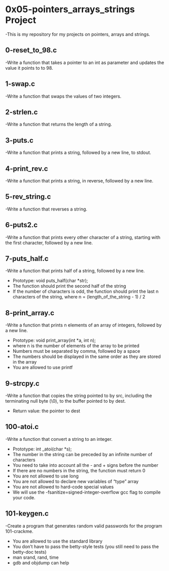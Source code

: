 # 0x05-pointers_arrays_strings Project

-This is my repository for my projects on pointers, arrays and strings.

## 0-reset_to_98.c
-Write a function that takes a pointer to an int as parameter and updates the value it points to to 98.
## 1-swap.c
-Write a function that swaps the values of two integers.
## 2-strlen.c
-Write a function that returns the length of a string.
## 3-puts.c
-Write a function that prints a string, followed by a new line, to stdout.
## 4-print_rev.c
-Write a function that prints a string, in reverse, followed by a new line.
## 5-rev_string.c
-Write a function that reverses a string.
## 6-puts2.c
-Write a function that prints every other character of a string, starting with the first character, followed by a new line.
## 7-puts_half.c
-Write a function that prints half of a string, followed by a new line.

* Prototype: void puts_half(char *str);
* The function should print the second half of the string
* If the number of characters is odd, the function should print the last n characters of the string, where n = (length_of_the_string - 1) / 2
## 8-print_array.c
-Write a function that prints n elements of an array of integers, followed by a new line.

* Prototype: void print_array(int *a, int n);
* where n is the number of elements of the array to be printed
* Numbers must be separated by comma, followed by a space
* The numbers should be displayed in the same order as they are stored in the array
* You are allowed to use printf
## 9-strcpy.c
-Write a function that copies the string pointed to by src, including the terminating null byte (\0), to the buffer pointed to by dest.

* Return value: the pointer to dest
## 100-atoi.c
-Write a function that convert a string to an integer.

* Prototype: int _atoi(char *s);
* The number in the string can be preceded by an infinite number of characters
* You need to take into account all the - and + signs before the number
* If there are no numbers in the string, the function must return 0
* You are not allowed to use long
* You are not allowed to declare new variables of “type” array
* You are not allowed to hard-code special values
* We will use the -fsanitize=signed-integer-overflow gcc flag to compile your code.
## 101-keygen.c
-Create a program that generates random valid passwords for the program 101-crackme.

* You are allowed to use the standard library
* You don’t have to pass the betty-style tests (you still need to pass the betty-doc tests)
* man srand, rand, time
* gdb and objdump can help
